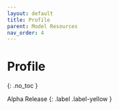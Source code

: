 ```yaml
---
layout: default
title: Profile
parent: Model Resources
nav_order: 4
---
```


# Profile
{: .no_toc }

Alpha Release
{: .label .label-yellow }